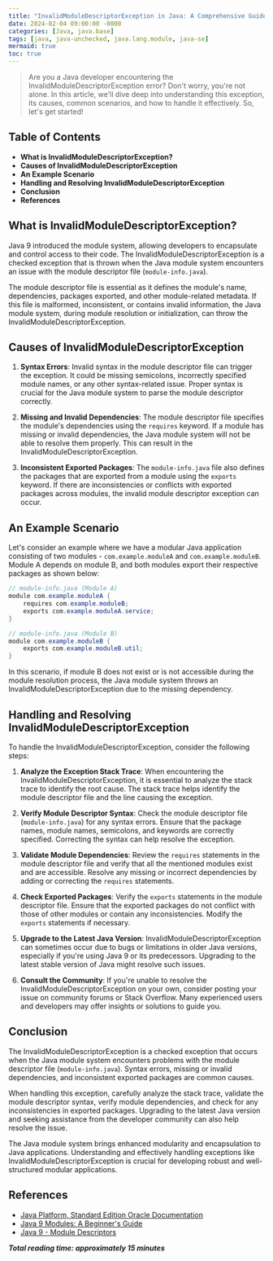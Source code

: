 ```yaml
---
title: "InvalidModuleDescriptorException in Java: A Comprehensive Guide"
date: 2024-02-04 09:00:00 -0000
categories: [Java, java.base]
tags: [java, java-unchecked, java.lang.module, java-se]
mermaid: true
toc: true
---
```



> Are you a Java developer encountering the InvalidModuleDescriptorException error? Don't worry, you're not alone. In this article, we'll dive deep into understanding this exception, its causes, common scenarios, and how to handle it effectively. So, let's get started!

## Table of Contents
- **What is InvalidModuleDescriptorException?**
- **Causes of InvalidModuleDescriptorException**
- **An Example Scenario**
- **Handling and Resolving InvalidModuleDescriptorException**
- **Conclusion**
- **References**

## What is InvalidModuleDescriptorException?

Java 9 introduced the module system, allowing developers to encapsulate and control access to their code. The InvalidModuleDescriptorException is a checked exception that is thrown when the Java module system encounters an issue with the module descriptor file (`module-info.java`).

The module descriptor file is essential as it defines the module's name, dependencies, packages exported, and other module-related metadata. If this file is malformed, inconsistent, or contains invalid information, the Java module system, during module resolution or initialization, can throw the InvalidModuleDescriptorException.

## Causes of InvalidModuleDescriptorException

1. **Syntax Errors**: Invalid syntax in the module descriptor file can trigger the exception. It could be missing semicolons, incorrectly specified module names, or any other syntax-related issue. Proper syntax is crucial for the Java module system to parse the module descriptor correctly.

2. **Missing and Invalid Dependencies**: The module descriptor file specifies the module's dependencies using the `requires` keyword. If a module has missing or invalid dependencies, the Java module system will not be able to resolve them properly. This can result in the InvalidModuleDescriptorException.

3. **Inconsistent Exported Packages**: The `module-info.java` file also defines the packages that are exported from a module using the `exports` keyword. If there are inconsistencies or conflicts with exported packages across modules, the invalid module descriptor exception can occur.

## An Example Scenario

Let's consider an example where we have a modular Java application consisting of two modules - `com.example.moduleA` and `com.example.moduleB`. Module A depends on module B, and both modules export their respective packages as shown below:

```java
// module-info.java (Module A)
module com.example.moduleA {
    requires com.example.moduleB;
    exports com.example.moduleA.service;
}
```

```java
// module-info.java (Module B)
module com.example.moduleB {
    exports com.example.moduleB.util;
}
```

In this scenario, if module B does not exist or is not accessible during the module resolution process, the Java module system throws an InvalidModuleDescriptorException due to the missing dependency.

## Handling and Resolving InvalidModuleDescriptorException

To handle the InvalidModuleDescriptorException, consider the following steps:

1. **Analyze the Exception Stack Trace**: When encountering the InvalidModuleDescriptorException, it is essential to analyze the stack trace to identify the root cause. The stack trace helps identify the module descriptor file and the line causing the exception.

2. **Verify Module Descriptor Syntax**: Check the module descriptor file (`module-info.java`) for any syntax errors. Ensure that the package names, module names, semicolons, and keywords are correctly specified. Correcting the syntax can help resolve the exception.

3. **Validate Module Dependencies**: Review the `requires` statements in the module descriptor file and verify that all the mentioned modules exist and are accessible. Resolve any missing or incorrect dependencies by adding or correcting the `requires` statements.

4. **Check Exported Packages**: Verify the `exports` statements in the module descriptor file. Ensure that the exported packages do not conflict with those of other modules or contain any inconsistencies. Modify the `exports` statements if necessary.

5. **Upgrade to the Latest Java Version**: InvalidModuleDescriptorException can sometimes occur due to bugs or limitations in older Java versions, especially if you're using Java 9 or its predecessors. Upgrading to the latest stable version of Java might resolve such issues.

6. **Consult the Community**: If you're unable to resolve the InvalidModuleDescriptorException on your own, consider posting your issue on community forums or Stack Overflow. Many experienced users and developers may offer insights or solutions to guide you.

## Conclusion

The InvalidModuleDescriptorException is a checked exception that occurs when the Java module system encounters problems with the module descriptor file (`module-info.java`). Syntax errors, missing or invalid dependencies, and inconsistent exported packages are common causes.

When handling this exception, carefully analyze the stack trace, validate the module descriptor syntax, verify module dependencies, and check for any inconsistencies in exported packages. Upgrading to the latest Java version and seeking assistance from the developer community can also help resolve the issue.

The Java module system brings enhanced modularity and encapsulation to Java applications. Understanding and effectively handling exceptions like InvalidModuleDescriptorException is crucial for developing robust and well-structured modular applications.

## References

- [Java Platform, Standard Edition Oracle Documentation](https://docs.oracle.com/en/java/javase/)
- [Java 9 Modules: A Beginner's Guide](https://www.baeldung.com/java-9-modularity)
- [Java 9 - Module Descriptors](https://www.logicbig.com/tutorials/core-java-tutorial/modules/module-descriptors.html)

***Total reading time: approximately 15 minutes***